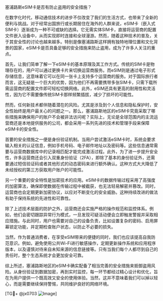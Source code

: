 塞浦路斯eSIM卡是否有防止盗用的安全措施？

在数字化时代，移动通信技术的进步不仅改变了我们的生活方式，也带来了全新的便利与挑战。对于经常出国旅行或长期居住在海外的人群来说，eSIM卡（嵌入式SIM卡）逐渐成为一种不可或缺的选择。它无需实体SIM卡，直接将运营商的配置文件嵌入设备中，从而实现即时连接和全球漫游。然而，随着这种技术的普及，关于其安全性的讨论也越来越多。特别是像塞浦路斯这样拥有独特地理位置和文化背景的国家，eSIM卡是否具备足够的安全措施来防止盗用，成为了许多人关注的重点。

首先，让我们简单了解一下eSIM卡的基本原理及其工作方式。传统的SIM卡是物理存在的，用户可以通过更换卡片来切换运营商服务。而eSIM则是通过电子形式存储信息，这意味着它可以在同一张卡上支持多个运营商的服务。对于国际旅行者而言，这无疑是一个巨大的优势，因为他们不再需要携带多张SIM卡，只需下载所需运营商的配置文件即可轻松切换网络。此外，eSIM还具有更高的耐用性和灵活性，因为它不需要像传统SIM卡那样频繁插拔，减少了损坏的可能性。

然而，任何新技术都伴随着潜在的风险。尤其是涉及到个人信息和隐私保护时，安全性始终是用户最关心的问题之一。那么，塞浦路斯地区的eSIM卡究竟采取了哪些措施来确保用户的账户不会被非法访问呢？实际上，无论是全球范围内的主流运营商还是本地提供服务的公司，都会采用一系列先进的技术和管理手段来保障eSIM卡的安全性。

首要的安全措施之一便是身份验证机制。当用户尝试激活eSIM卡时，系统会要求输入相关的认证信息，例如手机号码、电子邮件地址以及密码等。这些信息通常需要与运营商数据库中的记录相匹配才能完成激活过程。此外，为了进一步提升安全性，许多运营商还会引入双重身份验证（2FA），即除了基本的身份验证外，还需要通过短信验证码或者其他形式的动态密码来进行额外确认。这种方式大大降低了未经授权的第三方获取用户账户的可能性。

另一个重要的安全特性是加密技术的应用。eSIM卡的数据传输过程采用了高强度的加密算法，确保即使数据在传输过程中被截获，也无法轻易解密并篡改。同时，运营商也会定期更新加密协议，以应对不断变化的安全威胁。这种持续改进的做法有助于保持系统的先进性和可靠性。

除了上述技术层面的防护之外，运营商还会实施严格的操作规范和监控体系。例如，他们会密切跟踪异常行为模式，一旦发现可疑活动便会立即触发警报并采取相应措施。与此同时，用户也需要对自己的设备负责，比如设置复杂的密码、启用屏幕锁定功能，并定期检查账户状态，以防止不必要的损失。

当然，作为普通消费者，在享受eSIM带来的便捷的同时，我们也应该提高自我防范意识。例如，避免使用公共Wi-Fi进行敏感操作，定期更新操作系统和应用程序版本，以及谨慎对待来自未知来源的信息链接等。只有当我们每个人都尽到自己的责任时，整个生态系统才会更加安全可靠。

综上所述，塞浦路斯地区的eSIM卡确实配备了相当完善的安全措施来抵御盗用风险。从身份验证到数据加密，再到实时监控，每一环节都经过精心设计和优化，旨在为用户提供一个既高效又安全的使用体验。当然，这并不意味着我们可以掉以轻心，而是需要继续保持警惕，共同维护良好的网络环境。

[TG💪+ @jx0703 ![Image](https://github.com/user-attachments/assets/dbca1d08-cadb-493c-b0ec-ad6f7a83f270)]